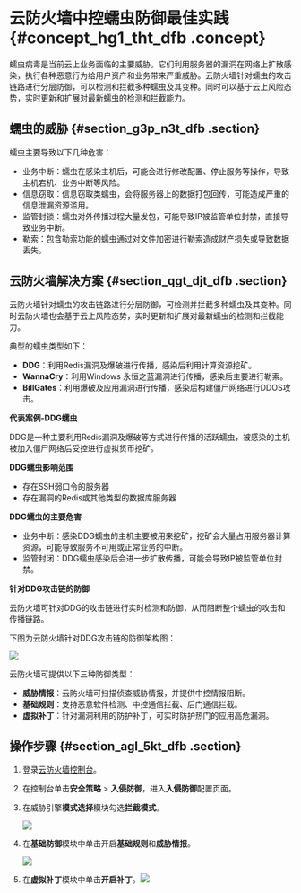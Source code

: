 # 云防火墙中控蠕虫防御最佳实践 {#concept_hg1_tht_dfb .concept}

蠕虫病毒是当前云上业务面临的主要威胁。它们利用服务器的漏洞在网络上扩散感染，执行各种恶意行为给用户资产和业务带来严重威胁。云防火墙针对蠕虫的攻击链路进行分层防御，可以检测和拦截多种蠕虫及其变种。同时可以基于云上风险态势，实时更新和扩展对最新蠕虫的检测和拦截能力。

## 蠕虫的威胁 {#section_g3p_n3t_dfb .section}

蠕虫主要导致以下几种危害：

-   业务中断：蠕虫在感染主机后，可能会进行修改配置、停止服务等操作，导致主机宕机、业务中断等风险。
-   信息窃取：信息窃取类蠕虫，会将服务器上的数据打包回传，可能造成严重的信息泄漏资源滥用。
-   监管封锁：蠕虫对外传播过程大量发包，可能导致IP被监管单位封禁，直接导致业务中断。
-   勒索：包含勒索功能的蠕虫通过对文件加密进行勒索造成财产损失或导致数据丢失。

## 云防火墙解决方案 {#section_qgt_djt_dfb .section}

云防火墙针对蠕虫的攻击链路进行分层防御，可检测并拦截多种蠕虫及其变种。同时云防火墙也会基于云上风险态势，实时更新和扩展对最新蠕虫的检测和拦截能力。

典型的蠕虫类型如下：

-   **DDG**：利用Redis漏洞及爆破进行传播，感染后利用计算资源挖矿。
-   **WannaCry**：利用Windows 永恒之蓝漏洞进行传播，感染后主要进行勒索。
-   **BillGates**：利用爆破及应用漏洞进行传播，感染后构建僵尸网络进行DDOS攻击。

**代表案例-DDG蠕虫**

DDG是一种主要利用Redis漏洞及爆破等方式进行传播的活跃蠕虫，被感染的主机被加入僵尸网络后受控进行虚拟货币挖矿。

**DDG蠕虫影响范围**

-   存在SSH弱口令的服务器
-   存在漏洞的Redis或其他类型的数据库服务器

**DDG蠕虫的主要危害**

-   业务中断：感染DDG蠕虫的主机主要被用来挖矿，挖矿会大量占用服务器计算资源，可能导致服务不可用或正常业务的中断。
-   监管封闭：DDG蠕虫感染后会进一步扩散传播，可能会导致IP被监管单位封禁。

**针对DDG攻击链的防御**

云防火墙可针对DDG的攻击链进行实时检测和防御，从而阻断整个蠕虫的攻击和传播链路。

下图为云防火墙针对DDG攻击链的防御架构图：

![](http://static-aliyun-doc.oss-cn-hangzhou.aliyuncs.com/assets/img/21415/154022805712040_zh-CN.png)

云防火墙可提供以下三种防御类型：

-   **威胁情报**：云防火墙可扫描侦查威胁情报，并提供中控情报阻断。
-   **基础规则**：支持恶意软件检测、中控通信拦截、后门通信拦截。
-   **虚拟补丁**：针对漏洞利用的防护补丁，可实时防护热门的应用高危漏洞。

## 操作步骤 {#section_agl_5kt_dfb .section}

1.  登录[云防火墙控制台](https://yundun.console.aliyun.com/?p=cfwnext#/overview)。
2.  在控制台单击**安全策略** \> **入侵防御**，进入**入侵防御**配置页面。
3.  在威胁引擎**模式选择**模块勾选**拦截模式**。

    ![](http://static-aliyun-doc.oss-cn-hangzhou.aliyuncs.com/assets/img/21415/154022805712041_zh-CN.png)

4.  在**基础防御**模块中单击开启**基础规则**和**威胁情报**。

    ![](http://static-aliyun-doc.oss-cn-hangzhou.aliyuncs.com/assets/img/21415/154022805812042_zh-CN.png)

5.  在**虚拟补丁**模块中单击**开启补丁**。![](http://static-aliyun-doc.oss-cn-hangzhou.aliyuncs.com/assets/img/21415/154022805812043_zh-CN.png)

